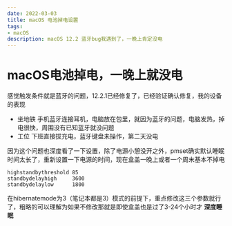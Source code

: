 ```yaml
---
date: 2022-03-03
title: macOS 电池掉电设置
tags:
- macOS
description: macOS 12.2 蓝牙bug我遇到了，一晚上肯定没电
---
```

# macOS电池掉电，一晚上就没电

感觉触发条件就是蓝牙的问题，12.2.1已经修复了，已经验证确认修复，我的设备的表现
- 坐地铁 手机蓝牙连接耳机，电脑放在包里，就因为蓝牙的问题，电脑发热，掉电很快，周围没有已知蓝牙就没问题
- 工位 下班直接拔充电，蓝牙键盘未操作，第二天没电

因为这个问题也深度看了一下设置，除了电源小憩没开之外，pmset确实默认睡眠时间太长了，重新设置一下电源的时间，现在盒盖一晚上或者一个周末基本不掉电

```text
highstandbythreshold 85
standbydelayhigh     3600
standbydelaylow      1800
```
在hibernatemode为3（笔记本都是3）模式的前提下，重点修改这三个参数就行了，粗略的可以理解为如果不修改那就是即使盒盖也是过了3-24个小时才 **深度睡眠**

